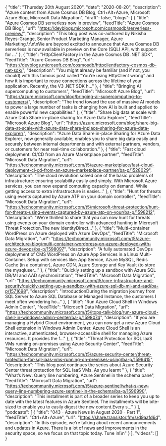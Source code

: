 {
  "title": "Thursday 20th August 2020",
  "date": "2020-08-20",
  "description": "Azure content from Azure Cosmos DB Blog, Ctrl+Alt+Azure, Microsoft Azure Blog, Microsoft Data Migration",
  "draft": false,
  "blogs": [
    {
      "title": "Azure Cosmos DB serverless now in preview",
      "feedTitle": "Azure Cosmos DB Blog",
      "url": "https://devblogs.microsoft.com/cosmosdb/serverless-preview/",
      "description": "This blog post was co-authored by Nikisha Reyes-Grange, Senior Product Marketing Manager, Azure Marketing.\r\n\nWe are beyond excited to announce that Azure Cosmos DB serverless is now available in preview on the Core (SQL) API, with support for ..."
    },
    {
      "title": "HttpClientFactory in the Azure Cosmos DB .NET SDK",
      "feedTitle": "Azure Cosmos DB Blog",
      "url": "https://devblogs.microsoft.com/cosmosdb/httpclientfactory-cosmos-db-net-sdk/",
      "description": "You might already be familiar (and if not, you should) with this famous post called “You’re using HttpClient wrong” and how it is important to reuse connections across the lifetime of your application. Recently, the V3 .NET SDK h..."
    },
    {
      "title": "Bringing AI supercomputing to customers",
      "feedTitle": "Microsoft Azure Blog",
      "url": "https://azure.microsoft.com/blog/bringing-ai-supercomputing-to-customers/",
      "description": "The trend toward the use of massive AI models to power a large number of tasks is changing how AI is built and applied to enable powerful new capabilities."
    },
    {
      "title": "Share big data at scale with Azure Data Share in-place sharing for Azure Data Explorer",
      "feedTitle": "Microsoft Azure Blog",
      "url": "https://azure.microsoft.com/blog/share-big-data-at-scale-with-azure-data-share-inplace-sharing-for-azure-data-explorer/",
      "description": "Azure Data Share in-place Sharing for Azure Data Explorer, now generally available, enables you to share big data easily and securely between internal departments and with external partners, vendors, or customers for near real-time collaboration."
    },
    {
      "title": "Fast cloud deployment: CI/CD from an Azure Marketplace partner",
      "feedTitle": "Microsoft Data Migration",
      "url": "https://techcommunity.microsoft.com/t5/azure-marketplace/fast-cloud-deployment-ci-cd-from-an-azure-marketplace-partner/ba-p/1528029",
      "description": "The cloud revolution solved one of the basic problems of infrastructure: ensuring scalability easily and simply. With Microsoft Azure services, you can now expand computing capacity on demand. While getting access to extra infrastructure is easier..."
    },
    {
      "title": "Hunt for threats using events captured by Azure ATP on your domain controller",
      "feedTitle": "Microsoft Data Migration",
      "url": "https://techcommunity.microsoft.com/t5/microsoft-threat-protection/hunt-for-threats-using-events-captured-by-azure-atp-on-your/ba-p/1598212",
      "description": "We’re thrilled to share that you can now hunt for threats using events on your domain controller with advanced hunting in Microsoft Threat Protection.The new IdentityDirect..."
    },
    {
      "title": "Multi-container WordPress on Azure deployed with Azure DevOps",
      "feedTitle": "Microsoft Data Migration",
      "url": "https://techcommunity.microsoft.com/t5/azure-architecture-blog/multi-container-wordpress-on-azure-deployed-with-azure-devops/ba-p/1598097",
      "description": "A fully automated DevOps deployment of CMS WordPress on Azure App Services in a Linux Multi-Container. Setup with services like: App Service, Azure MySQL, Redis Cache (in a container), Azure CDN, Azure Storage and Key Vault (to store the mysqluser..."
    },
    {
      "title": "Quickly setting up a sandbox with Azure SQL DB/MI and AAD synchronization",
      "feedTitle": "Microsoft Data Migration",
      "url": "https://techcommunity.microsoft.com/t5/core-infrastructure-and-security/quickly-setting-up-a-sandbox-with-azure-sql-db-mi-and-aad/ba-p/1571698",
      "description": "IntroductionDuring the migration journey from SQL Server to Azure SQL Database or Managed Instance, the customers I meet often wondering ho..."
    },
    {
      "title": "Run Azure Cloud Shell in Windows Admin Center",
      "feedTitle": "Microsoft Data Migration",
      "url": "https://techcommunity.microsoft.com/t5/itops-talk-blog/run-azure-cloud-shell-in-windows-admin-center/ba-p/1598074",
      "description": "If you are managing a Hybrid Cloud environment, you can now get a new Azure Cloud Shell extension in Windows Admin Center. Azure Cloud Shell is an interactive, authenticated, browser-accessible shell for managing Azure resources. It provides the f..."
    },
    {
      "title": "Threat Protection for SQL IaaS VMs running on-premises using Azure Security Center",
      "feedTitle": "Microsoft Data Migration",
      "url": "https://techcommunity.microsoft.com/t5/azure-security-center/threat-protection-for-sql-iaas-vms-running-on-premises-using/ba-p/1599415",
      "description": "This blog post continues the series about Azure Security Center threat protection for SQL IaaS VMs. As you learnt "
    },
    {
      "title": "What’s New: Query line numbering, Azure Sentinel in the schema pane",
      "feedTitle": "Microsoft Data Migration",
      "url": "https://techcommunity.microsoft.com/t5/azure-sentinel/what-s-new-query-line-numbering-azure-sentinel-in-the-schema/ba-p/1596990",
      "description": "This installment is part of a broader series to keep you up to date with the latest features in Azure Sentinel. The installments will be bite-sized to enable you to easily digest the new content.Every s..."
    }
  ],
  "podcasts": [
    {
      "title": "043 - Azure News in August 2020 - Part 1",
      "feedTitle": "Ctrl+Alt+Azure",
      "url": "https://share.transistor.fm/s/d9aafd6d",
      "description": "In this episode, we're talking about recent announcements and updates in Azure. There is a lot of news and improvements in the security space, so we focus on that topic today. Tune in!\n"
    }
  ],
  "videos": []
}
